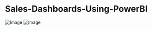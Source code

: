 # Sales-Dashboards-Using-PowerBI


![Image](https://github.com/user-attachments/assets/da61d763-9d07-4ba9-adca-ef5b914edc36)
![Image](https://github.com/user-attachments/assets/68e1b01b-1c6d-4a21-aac4-9f1304077888)
